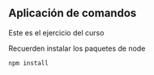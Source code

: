 
## Aplicación de comandos

Este es el ejercicio del curso

Recuerden instalar los paquetes de node 

```
npm install
```
